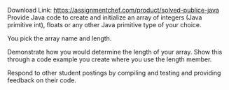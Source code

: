 Download Link: https://assignmentchef.com/product/solved-publice-java
<br>
Provide Java code to create and initialize an array of integers (Java primitive int), floats or any other Java primitive type of your choice.

You pick the array name and length.

Demonstrate how you would determine the length of your array. Show this through a code example you create where you use the length member.

Respond to other student postings by compiling and testing and providing feedback on their code.